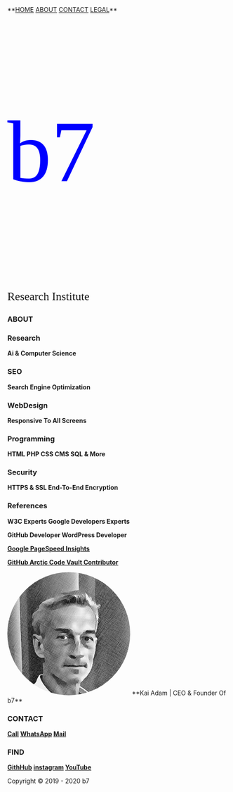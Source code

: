 <head>
<link rel="apple-touch-icon" sizes="180x180" href="/apple-touch-icon.png">
<link rel="icon" type="image/png" sizes="32x32" href="/favicon-32x32.png">
<link rel="icon" type="image/png" sizes="16x16" href="/favicon-16x16.png">
<link rel="manifest" href="/site.webmanifest">
<meta name="viewport" content="width=device-width, initial-scale=1">
<style>
.ubuntu {
  font-family: "Ubuntu";
}
</style>
<style>
img {
  border-radius: 50%;
}
</style>
<style>
body {
  background-image: url('b7.gif');
  background-repeat: no-repeat;
  background-attachment: fixed; 
  background-size: 100% 100%;
}
</style>
</head>
**<a href="https://b7.github.io" >HOME</a> <a href="https://b7.github.io/#about" >ABOUT</a> <a href="https://b7.github.io/#contact" >CONTACT</a> <a href="https://b7.github.io/legal" >LEGAL</a>**

<p class="ubuntu" style="font-size:200px ; color:blue">b7</p>
<p class="ubuntu" style="font-size:26px">Research Institute</p>

### ABOUT
### Research
**Ai & Computer Science**
### SEO
**Search Engine Optimization**
### WebDesign
**Responsive To All Screens**
### Programming
**HTML PHP CSS CMS SQL & More**
### Security
**HTTPS & SSL End-To-End Encryption**
### References
**W3C Experts Google Developers Experts**

**GitHub Developer WordPress Developer**

**<a href="https://developers.google.com/speed/pagespeed/insights/?hl=en&url=https://b7.github.io&tab=desktop" target="_blank">Google PageSpeed Insights</a>**

**<a href="https://github.com/b7" target="_blank">GitHub Arctic Code Vault Contributor</a>**

<img src="Kai-Adam.png" alt="Kai Adam" style="width:280px">
**Kai Adam | CEO & Founder Of b7**

### CONTACT
**<a href="tel:+31600000000">Call</a> <a href="https://wa.me/31600000000?text=b7" target="_blank">WhatsApp</a> <a href="mailto:	b7.github@gmail.com" target="_blank">Mail</a>**
### FIND
**<a href="https://github.com/b7" target="_blank">GithHub</a> <a href="https://instagram.com/b7git" target="_blank">instagram</a> <a href="https://www.youtube.com/channel/UCt4T3OvxivlcvGg9Ah8hLQw/about" target="_blank">YouTube</a>**

Copyright © 2019 - 2020 b7
